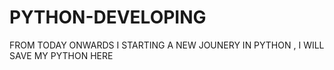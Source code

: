 # PYTHON-DEVELOPING
FROM TODAY ONWARDS I STARTING A NEW JOUNERY IN PYTHON , I WILL SAVE MY PYTHON HERE
